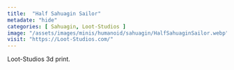 ```yaml
---
title:  "Half Sahuagin Sailor"
metadate: "hide"
categories: [ Sahuagin, Loot-Studios ]
image: "/assets/images/minis/humanoid/sahuagin/HalfSahuaginSailor.webp"
visit: "https://Loot-Studios.com/"
---
```

Loot-Studios 3d print.